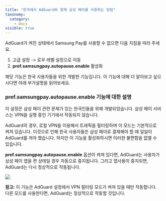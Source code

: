 ```yaml
---
title: "한국에서 AdGuard와 함께 삼성 페이를 사용하는 방법"
taxonomy:
  category:
    - docs
visible: true
---
```


AdGuard가 켜진 상태에서 Samsung Pay를 사용할 수 없으면 다음 지침을 따라 주세요.

1. 고급 설정 -> 로우 레벨 설정으로 이동
2. **pref.samsungpay.autopause.enable** 활성화

해당 기능은 한국 사용자들을 위한 개발한 기능입니다. 이 기능에 대해 더 알아보고 싶으시다면 아래 부가설명을 읽어보세요.

### **pref.samsungpay.autopause.enable** 기능에 대한 설명

이 설정은 삼성 페이 관련 문제가 있는 한국인들을 위해 개발되었습니다. 삼성 페이 서비스는 VPN을 실행 중인 기기에서 작동되지 않습니다.

AdGuard의 경우, 로컬 VPN을 이용해서 트래픽을 필터링하며 이 모드는 기본적으로 켜져 있습니다. 이것으로 인해 한국 사용자들은 삼성 페이로 결제해야 할 때 일일이 AdGuard를 꺼야 했습니다. 하지만 이 기능을 활성화하시면 이러한 불편함을 없앨 수 있습니다.

**pref.samsungpay.autopause.enable** 옵션이 켜져 있다면, AdGuard는 사용자가 삼성 페이 앱을 켠 상태일 경우 자동으로 중지됩니다. 그리고 앱사용이 중지되면, AdGuard는 다시 정상적으로 작동됩니다.

![](pref_samsungpay_autopause_enable.gif.gif)

**참고:** 이 기능은 AdGuard 설정에서 VPN 필터링 모드가 켜져 있을 때만 작동합니다. 다른 모드를 사용한다면, AdGuard는 정상적으로 작동할 것입니다.
